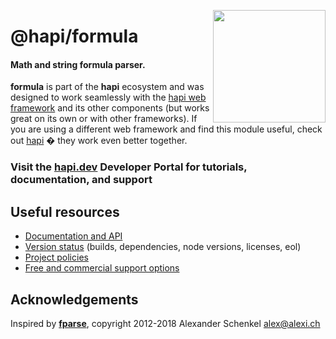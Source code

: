 <a href="https://hapi.dev"><img src="https://raw.githubusercontent.com/hapijs/assets/master/images/family.png" width="180px" align="right" /></a>

# @hapi/formula

#### Math and string formula parser.

**formula** is part of the **hapi** ecosystem and was designed to work seamlessly with the [hapi web framework](https://hapi.dev) and its other components (but works great on its own or with other frameworks). If you are using a different web framework and find this module useful, check out [hapi](https://hapi.dev) � they work even better together.

### Visit the [hapi.dev](https://hapi.dev) Developer Portal for tutorials, documentation, and support

## Useful resources

- [Documentation and API](https://hapi.dev/family/formula/)
- [Version status](https://hapi.dev/resources/status/#formula) (builds, dependencies, node versions, licenses, eol)
- [Project policies](https://hapi.dev/policies/)
- [Free and commercial support options](https://hapi.dev/support/)

## Acknowledgements

Inspired by [**fparse**](https://github.com/bylexus/fparse), copyright 2012-2018 Alexander Schenkel <alex@alexi.ch>
